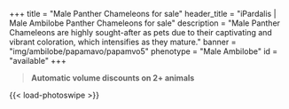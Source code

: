 +++
title = "Male Panther Chameleons for sale"
header_title = "iPardalis | Male Ambilobe Panther Chameleons for sale"
description = "Male Panther Chameleons are highly sought-after as pets due to their captivating and vibrant coloration, which intensifies as they mature."
banner = "img/ambilobe/papamavo/papamvo5"
phenotype = "Male Ambilobe"
id = "available"
+++

> **Automatic volume discounts on 2+ animals**

{{< load-photoswipe >}}

